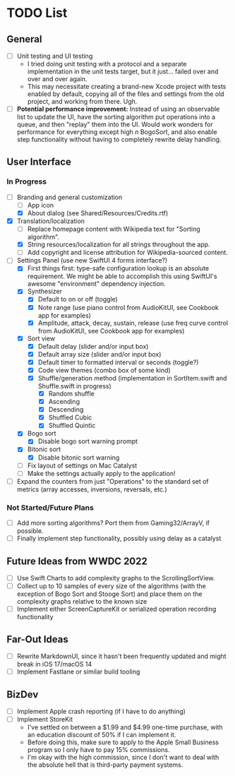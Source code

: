 # TODO List

## General

* [ ] Unit testing and UI testing
  * I tried doing unit testing with a protocol and a separate implementation in the unit tests target, but it just... failed over and over and over again.
  * This may necessitate creating a brand-new Xcode project with tests enabled by default, copying all of the files and settings from the old project, and working from there. Ugh.
* [ ] **Potential performance improvement:** Instead of using an observable list to update the UI, have the sorting algorithm put operations into a queue, and then "replay" them into the UI. Would work wonders for performance for everything except high *n* BogoSort, and also enable step functionality without having to completely rewrite delay handling.

## User Interface
  
### In Progress

* [ ] Branding and general customization
  * [ ] App icon
  * [x] About dialog (see Shared/Resources/Credits.rtf)
* [x] Translation/localization
  * [ ] Replace homepage content with Wikipedia text for "Sorting algorithm".
  * [x] String resources/localization for all strings throughout the app.
  * [ ] Add copyright and license attribution for Wikipedia-sourced content.
* [ ] Settings Panel (use new SwiftUI 4 forms interface?)
  * [x] First things first: type-safe configuration lookup is an absolute requirement. We might be able to accomplish this using SwiftUI's awesome "environment" dependency injection.
  * [x] Synthesizer
    * [x] Default to on or off (toggle)
    * [x] Note range (use piano control from AudioKitUI, see Cookbook app for examples)
    * [x] Amplitude, attack, decay, sustain, release (use freq curve control from AudioKitUI, see Cookbook app for examples)
  * [x] Sort view
    * [x] Default delay (slider and/or input box)
    * [x] Default array size (slider and/or input box)
    * [x] Default timer to formatted interval or seconds (toggle?)
    * [x] Code view themes (combo box of some kind)
    * [x] Shuffle/generation method (implementation in SortItem.swift and Shuffle.swift in progress)
      * [x] Random shuffle
      * [x] Ascending
      * [x] Descending
      * [x] Shuffled Cubic
      * [x] Shuffled Quintic
  * [x] Bogo sort
    * [x] Disable bogo sort warning prompt
  * [x] Bitonic sort
    * [x] Disable bitonic sort warning
  * [ ] Fix layout of settings on Mac Catalyst
  * [ ] Make the settings actually apply to the application!
* [ ] Expand the counters from just "Operations" to the standard set of metrics (array accesses, inversions, reversals, etc.)

### Not Started/Future Plans

* [ ] Add more sorting algorithms? Port them from Gaming32/ArrayV, if possible.
* [ ] Finally implement step functionality, possibly using delay as a catalyst

## Future Ideas from WWDC 2022

* [ ] Use Swift Charts to add complexity graphs to the ScrollingSortView.
* [ ] Collect up to 10 samples of every size of the algorithms (with the exception of Bogo Sort and Stooge Sort) and place them on the complexity graphs relative to the known size
* [ ] Implement either ScreenCaptureKit or serialized operation recording functionality

## Far-Out Ideas

* [ ] Rewrite MarkdownUI, since it hasn't been frequently updated and might break in iOS 17/macOS 14
* [ ] Implement Fastlane or similar build tooling

## BizDev

* [ ] Implement Apple crash reporting (if I have to do anything)
* [ ] Implement StoreKit
  * I've settled on between a $1.99 and $4.99 one-time purchase, with an education discount of 50% if I can implement it.
  * Before doing this, make sure to apply to the Apple Small Business program so I only have to pay 15% commissions.
  * I'm okay with the high commission, since I don't want to deal with the absolute hell that is third-party payment systems.

